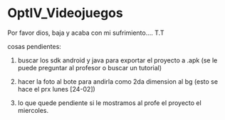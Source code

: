 # OptIV_Videojuegos
Por favor dios, baja y acaba con mi sufrimiento.... T.T

cosas pendientes:

1. buscar los sdk android y java para exportar el proyecto a .apk (se le puede preguntar al profesor o buscar un tutorial)
2. hacer la foto al bote para andirla como 2da dimension al bg (esto se hace el prx lunes [24-02])

3. lo que quede pendiente si le mostramos al profe el proyecto el miercoles.
